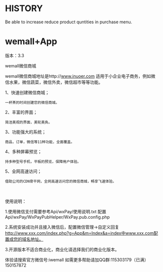HISTORY
======
Be able to increase reduce product quntities in purchase menu.


wemall+App
======
版本：3.3

wemall微信商城

wemall微信商城地址是http://www.inuoer.com
适用于小企业电子商务，例如微信水果，微信蔬菜，微信外卖，微信超市等等功能。

1、快速创建微信商城；

    一杯茶的时间创建您的微信商城。
2、丰富的界面；

    简洁美观的界面，美轮美奂。                         
3、功能强大的系统；

    商品，订单，微信等11种功能，全面覆盖。
4、多种屏幕预览；

    持多种型号手机，平板的预览，保障用户体验。
5、全网高速访问；

    借助公司的CDN骨干网，全网高速访问您的微信商城，畅享飞速体验。
　　

使用说明：

1.使用微信支付需要参考Api/wxPay/使用说明.txt 配置Api/wxPay/WxPayPubHelper/WxPay.pub.config.php

2.系统安装成功并且接入微信后，配置微信管理->自定义回复 http://www.xxx.com/index.php?g=App&m=Index&a=index中www.xxx.com配置成您的域名地址。

3.开源版本不适合商业化，商业化请选择我们的商业化版本。



体验请搜索官方微信号:iwemall
如需更多帮助请加QQ群:115303179（已满）150157872

